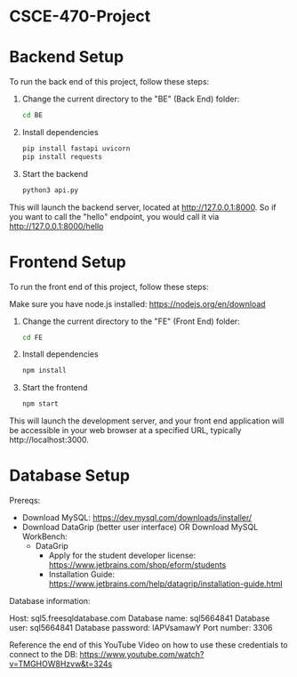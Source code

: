 # CSCE-470-Project

# Backend Setup

To run the back end of this project, follow these steps:

1. Change the current directory to the "BE" (Back End) folder:
   ```bash
   cd BE
2. Install dependencies
    ```bash
    pip install fastapi uvicorn
    pip install requests
3. Start the backend
    ```bash
    python3 api.py

This will launch the backend server, located at http://127.0.0.1:8000. So if you want to call the "hello" endpoint, you would call it via http://127.0.0.1:8000/hello


# Frontend Setup

To run the front end of this project, follow these steps:

Make sure you have node.js installed: https://nodejs.org/en/download

1. Change the current directory to the "FE" (Front End) folder:
   ```bash
   cd FE
2. Install dependencies
    ```bash
    npm install
3. Start the frontend
    ```bash
    npm start

This will launch the development server, and your front end application will be accessible in your web browser at a specified URL, typically http://localhost:3000.

# Database Setup

Prereqs:
- Download MySQL: https://dev.mysql.com/downloads/installer/
- Download DataGrip (better user interface) OR Download MySQL WorkBench: 
   - DataGrip
        - Apply for the student developer license: https://www.jetbrains.com/shop/eform/students
        - Installation Guide: https://www.jetbrains.com/help/datagrip/installation-guide.html

Database information: 

Host: sql5.freesqldatabase.com
Database name: sql5664841
Database user: sql5664841
Database password: lAPVsamawY
Port number: 3306

Reference the end of this YouTube Video on how to use these credentials to connect to the DB:
https://www.youtube.com/watch?v=TMGHOW8Hzvw&t=324s

